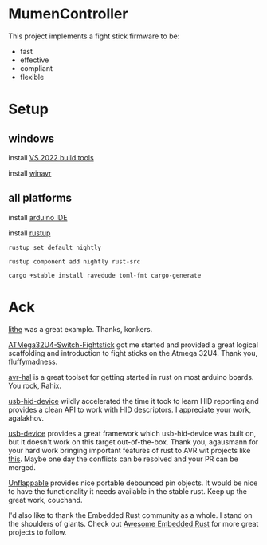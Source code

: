 # MumenController
This project implements a fight stick firmware to be:
 * fast
 * effective
 * compliant
 * flexible

# Setup

## windows
install [VS 2022 build tools](https://visualstudio.microsoft.com/downloads/#other)

install [winavr](https://sourceforge.net/projects/winavr/files/latest/download)

## all platforms
install [arduino IDE](https://www.arduino.cc/en/software/)

install [rustup ](https://rustup.rs/)

`rustup set default nightly`

`rustup component add nightly rust-src`

`cargo +stable install ravedude toml-fmt cargo-generate`

# Ack

[lithe](https://github.com/konkers/lithe) was a great example. Thanks, konkers.

[ATMega32U4-Switch-Fightstick](https://github.com/fluffymadness/ATMega32U4-Switch-Fightstick) got me started and provided a great logical scaffolding and introduction to fight sticks on the Atmega 32U4. Thank you, fluffymadness. 

[avr-hal](https://github.com/rahix/avr-hal) is a great toolset for getting started in rust on most arduino boards. You rock, Rahix.

[usb-hid-device](https://github.com/agalakhov/usbd-hid-device) wildly accelerated the time it took to learn HID reporting and provides a clean API to work with HID descriptors. I appreciate your work, agalakhov.

[usb-device](https://github.com/rust-embedded-community/usb-device) provides a great framework which usb-hid-device was built on, but it doesn't work on this target out-of-the-box. Thank you, agausmann for your hard work bringing important features of rust to AVR wit projects like [this](https://github.com/agausmann/usb-device/tree/bd5a518dff4a688bed05c67c83fea733b69c9623). Maybe one day the conflicts can be resolved and your PR can be merged.

[Unflappable](https://github.com/couchand/unflappable) provides nice portable debounced pin objects. It would be nice to have the functionality it needs available in the stable rust. Keep up the great work, couchand.

I'd also like to thank the Embedded Rust community as a whole. I stand on the shoulders of giants. Check out [Awesome Embedded Rust](https://github.com/rust-embedded/awesome-embedded-rust) for more great projects to follow.

